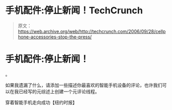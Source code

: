 # 手机配件:停止新闻！TechCrunch

> 原文：<https://web.archive.org/web/http://techcrunch.com/2006/09/28/cellphone-accessories-stop-the-press/>

# 手机配件:停止新闻！

。

如果我遗漏了什么，请添加一些描述你最喜欢的智能手机设备的评论，也许我们可以在我已经写的元综述上创建一个元评论线程。

穿着智能手机走向成功【纽约时报】